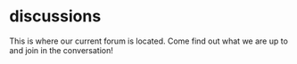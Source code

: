 # discussions
This is where our current forum is located. Come find out what we are up to and join in the conversation!
